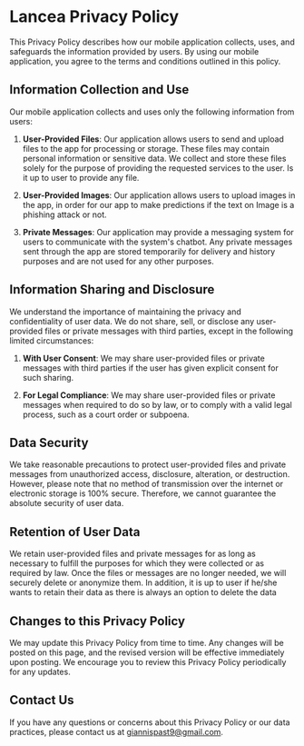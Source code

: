 
# Lancea Privacy Policy


This Privacy Policy describes how our mobile application collects, uses, and safeguards the information provided by users. By using our mobile application, you agree to the terms and conditions outlined in this policy.

## Information Collection and Use

Our mobile application collects and uses only the following information from users:

1. **User-Provided Files**: Our application allows users to send and upload files to the app for processing or storage. These files may contain personal information or sensitive data. We collect and store these files solely for the purpose of providing the requested services to the user. Is it up to user to provide any file.

2. **User-Provided Images**:  Our application allows users to upload images in the app, in order for our app to make predictions if the text on Image is a phishing attack or not.

3. **Private Messages**: Our application may provide a messaging system for users to communicate with the system's chatbot. Any private messages sent through the app are stored temporarily for delivery and history purposes and are not used for any other purposes.

## Information Sharing and Disclosure

We understand the importance of maintaining the privacy and confidentiality of user data. We do not share, sell, or disclose any user-provided files or private messages with third parties, except in the following limited circumstances:

1. **With User Consent**: We may share user-provided files or private messages with third parties if the user has given explicit consent for such sharing.

2. **For Legal Compliance**: We may share user-provided files or private messages when required to do so by law, or to comply with a valid legal process, such as a court order or subpoena.

## Data Security

We take reasonable precautions to protect user-provided files and private messages from unauthorized access, disclosure, alteration, or destruction. However, please note that no method of transmission over the internet or electronic storage is 100% secure. Therefore, we cannot guarantee the absolute security of user data.

## Retention of User Data

We retain user-provided files and private messages for as long as necessary to fulfill the purposes for which they were collected or as required by law. Once the files or messages are no longer needed, we will securely delete or anonymize them. In addition, it is up to user if he/she wants to retain their data as there is always an option to delete the data


## Changes to this Privacy Policy

We may update this Privacy Policy from time to time. Any changes will be posted on this page, and the revised version will be effective immediately upon posting. We encourage you to review this Privacy Policy periodically for any updates.

## Contact Us

If you have any questions or concerns about this Privacy Policy or our data practices, please contact us at giannispast9@gmail.com.

